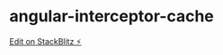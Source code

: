 # angular-interceptor-cache

[Edit on StackBlitz ⚡️](https://stackblitz.com/edit/angular-interceptor-cache-xbogoj)